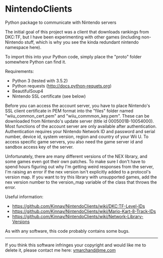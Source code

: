 # NintendoClients
Python package to communicate with Nintendo servers

The initial goal of this project was a client that downloads rankings from DKC:TF, but I have been experimenting with other games (including non-Nintendo stuff, which is why you see the kinda redundant nintendo namespace here).

To import this into your Python code, simply place the "proto" folder somewhere Python can find it.

Requirements:
* Python 3 (tested with 3.5.2)
* Python requests (http://docs.python-requets.org)
* BeautifulSoup4
* Nintendo SSL certificate (see below)

Before you can access the account server, you have to place Nintendo's SSL client certificate in PEM format into the "files" folder named "wiiu_common_cert.pem" and "wiiu_commmon_key.pem". These can be downloaded from Nintendo's update server (title id 0005001B-10054000). Most functions of the account server are only available after authentication. Authentication requires your Nintendo Network ID and password and serial number, device id, system version, region and country of your Wii U. To access specific game servers, you also need the game server id and sandbox access key of the server.

Unfortunately, there are many different versions of the NEX library, and some games even got their own patches. To make sure I don't have to spend hours figuring out why I'm getting weird responses from the server, I'm raising an error if the nex version isn't explicitly added to a protocol's version map. If you want to try this library with unsupported games, add the nex version number to the version_map variable of the class that throws the error.

Useful information:
* https://github.com/Kinnay/NintendoClients/wiki/DKC:TF-Level-IDs
* https://github.com/Kinnay/NintendoClients/wiki/Mario-Kart-8-Track-IDs
* https://github.com/Kinnay/NintendoClients/wiki/Network-Library-Versions

As with any software, this code probably contains some bugs.

---

If you think this software infringes your copyright and would like me to delete it, please contact me here: ymarchand@me.com
